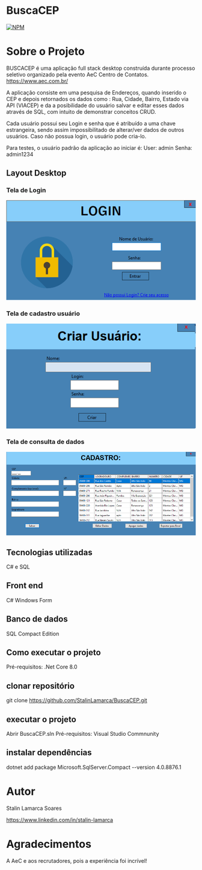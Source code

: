 # BuscaCEP

[![NPM](https://img.shields.io/npm/l/react)](https://github.com/StalinLamarca/BuscaCEP/blob/master/LICENSE.txt)

# Sobre o Projeto
BUSCACEP é uma aplicação full stack desktop construída durante processo seletivo organizado pela evento AeC Centro de Contatos. https://www.aec.com.br/

A aplicação consiste em uma pesquisa de Endereços, quando inserido o CEP e depois retornados os dados como : Rua, Cidade, Bairro, Estado via API (VIACEP) e da a posibilidade do usuário salvar e editar esses dados através de SQL, com intuito de demonstrar conceitos CRUD.

Cada usuário possui seu Login e senha que é atribuído a uma chave estrangeira, sendo assim impossibilitado de alterar/ver dados de outros usuários. Caso não possua login, o usuário pode cria-lo.

Para testes, o usuário padrão da aplicação ao iniciar é:
User: admin
Senha: admin1234


## Layout Desktop

### Tela de Login
![Desktop](https://github.com/StalinLamarca/assets/blob/main/Login.png)

### Tela de cadastro usuário
![Desktop](https://github.com/StalinLamarca/assets/blob/main/cadastro1.png)

### Tela de consulta de dados
![Desktop](https://github.com/StalinLamarca/assets/blob/main/cadatrofrm.png)


## Tecnologias utilizadas
C# e
SQL

## Front end
C# Windows Form


## Banco de dados

SQL Compact Edition

## Como executar o projeto

Pré-requisitos: .Net Core 8.0

## clonar repositório

git clone https://github.com/StalinLamarca/BuscaCEP.git

## executar o projeto

Abrir BuscaCEP.sln
Pré-requisitos: Visual Studio Commnunity

## instalar dependências
dotnet add package Microsoft.SqlServer.Compact --version 4.0.8876.1

# Autor

Stalin Lamarca Soares

https://www.linkedin.com/in/stalin-lamarca

# Agradecimentos

A AeC e aos recrutadores, pois a experiência foi incrível!
